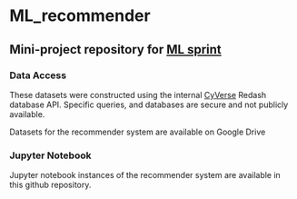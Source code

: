 # ML_recommender

## Mini-project repository for [ML sprint](https://github.com/ua-dsf/ML_sprint)

### Data Access

These datasets were constructed using the internal [CyVerse](https://www.cyverse.org/)  Redash database API. Specific queries, and databases are secure and not publicly available.

Datasets for the recommender system are available on Google Drive

### Jupyter Notebook

Jupyter notebook instances of the recommender system are available in this github repository.

